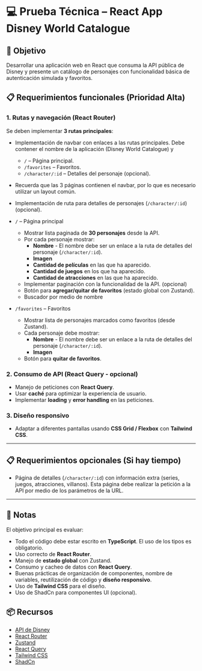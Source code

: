 # 💻 Prueba Técnica – React App Disney World Catalogue 
## 🎯 Objetivo
Desarrollar una aplicación web en React que consuma la API pública de Disney y presente un catálogo de personajes con funcionalidad básica de autenticación simulada y favoritos.

## 📋 Requerimientos funcionales (Prioridad Alta)

### 1. Rutas y navegación (React Router)
Se deben implementar **3 rutas principales**:

- Implementación de navbar con enlaces a las rutas principales. Debe contener el nombre de la aplicación (Disney World Catalogue) y
  - `/` – Página principal.
  - `/favorites` – Favoritos.
  - `/character/:id` – Detalles del personaje (opcional).

- Recuerda que las 3 páginas contienen el navbar, por lo que es necesario utilizar un layout común.

- Implementación de ruta para detalles de personajes (`/character/:id`) (opcional).

- `/` – Página principal  
  - Mostrar lista paginada de **30 personajes** desde la API.  
  - Por cada personaje mostrar:  
    - **Nombre** - El nombre debe ser un enlace a la ruta de detalles del personaje (`/character/:id`).
    - **Imagen**  
    - **Cantidad de películas** en las que ha aparecido.
    - **Cantidad de juegos** en los que ha aparecido.
    - **Cantidad de atracciones** en las que ha aparecido.
  - Implementar paginación con la funcionalidad de la API. (opcional)
  - Botón para **agregar/quitar de favoritos** (estado global con Zustand).
  - Buscador por medio de nombre

- `/favorites` – Favoritos  
  - Mostrar lista de personajes marcados como favoritos (desde Zustand).
  - Cada personaje debe mostrar:  
    - **Nombre** - El nombre debe ser un enlace a la ruta de detalles del personaje (`/character/:id`).  
    - **Imagen**  
  - Botón para **quitar de favoritos**.


### 2. Consumo de API (React Query - opcional)
- Manejo de peticiones con **React Query**.
- Usar **caché** para optimizar la experiencia de usuario.
- Implementar **loading** y **error handling** en las peticiones.

### 3. Diseño responsivo
- Adaptar a diferentes pantallas usando **CSS Grid / Flexbox** con **Tailwind CSS**.


---

## 📋 Requerimientos opcionales (Si hay tiempo)

- Página de detalles (`/character/:id`) con información extra (series, juegos, atracciones, villanos). 
Esta página debe realizar la petición a la API por medio de los parámetros de la URL.
---

## 📌 Notas

El objetivo principal es evaluar:

- Todo el código debe estar escrito en **TypeScript**. El uso de los tipos es obligatorio. 
- Uso correcto de **React Router**.
- Manejo de **estado global** con Zustand.
- Consumo y cacheo de datos con **React Query**.
- Buenas prácticas de organización de componentes, nombre de variables, reutilización de código y **diseño responsivo**.
- Uso de **Tailwind CSS** para el diseño.
- Uso de ShadCn para componentes UI (opcional).

## 📦 Recursos

- [API de Disney](https://disneyapi.dev/)
- [React Router](https://reactrouter.com/)
- [Zustand](https://zustand.docs.pmnd.rs/getting-started/introduction)
- [React Query](https://react-query.tanstack.com/)
- [Tailwind CSS](https://tailwindcss.com/)
- [ShadCn](https://ui.shadcn.com/)
